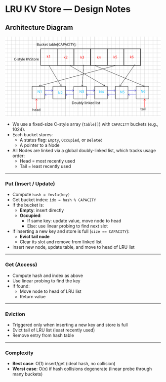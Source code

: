 # **LRU KV Store — Design Notes**

## Architecture Diagram
![lru kvstore image](lru-kvstore.png)

* We use a fixed-size C-style array (`table[]`) with `CAPACITY` buckets (e.g., 1024).
* Each bucket stores:
    * A status flag: `Empty`, `Occupied`, or `Deleted`
    * A pointer to a Node
* All Nodes are linked via a global doubly-linked list, which tracks usage order:
    * Head = most recently used
    * Tail = least recently used

---
### **Put (Insert / Update)**
* Compute `hash = fnv1a(key)`
* Get bucket index: `idx = hash % CAPACITY`
* If the bucket is:
    * **Empty**: insert directly
    * **Occupied**:
        * If same key: update value, move node to head
        * Else: use linear probing to find next slot
* If inserting a new key and store is full (`size == CAPACITY`):
    * **Evict tail node**
    * Clear its slot and remove from linked list
* Insert new node, update table, and move to head of LRU list

---

### **Get (Access)**

* Compute hash and index as above
* Use linear probing to find the key
* If found:
    * Move node to head of LRU list
    * Return value

---

### **Eviction**

* Triggered only when inserting a new key and store is full
* Evict tail of LRU list (least recently used)
* Remove entry from hash table

---

### **Complexity**

* **Best case**: O(1) insert/get (ideal hash, no collision)
* **Worst case**: O(n) if hash collisions degenerate (linear probe through many buckets)


